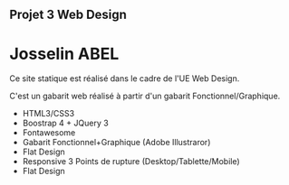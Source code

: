 ## Projet 3 Web Design
# Josselin ABEL

Ce site statique est réalisé dans le cadre de l'UE Web Design.

C'est un gabarit web réalisé à partir d'un gabarit Fonctionnel/Graphique.

- HTML3/CSS3
- Boostrap 4 + JQuery 3
- Fontawesome
- Gabarit Fonctionnel+Graphique (Adobe Illustraror)
- Flat Design
- Responsive 3 Points de rupture (Desktop/Tablette/Mobile)
- Flat Design
